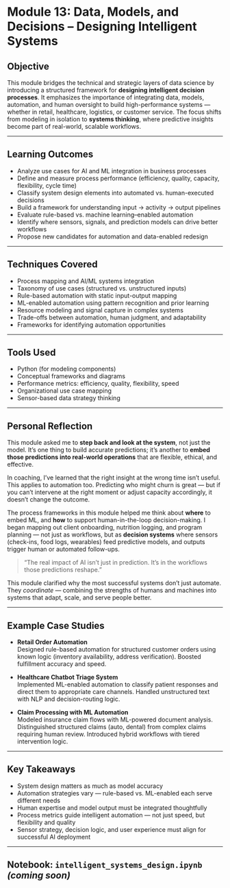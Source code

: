 # Module 13: Data, Models, and Decisions – Designing Intelligent Systems

## Objective  
This module bridges the technical and strategic layers of data science by introducing a structured framework for **designing intelligent decision processes**. It emphasizes the importance of integrating data, models, automation, and human oversight to build high-performance systems — whether in retail, healthcare, logistics, or customer service. The focus shifts from modeling in isolation to **systems thinking**, where predictive insights become part of real-world, scalable workflows.

---

## Learning Outcomes  
- Analyze use cases for AI and ML integration in business processes  
- Define and measure process performance (efficiency, quality, capacity, flexibility, cycle time)  
- Classify system design elements into automated vs. human-executed decisions  
- Build a framework for understanding input → activity → output pipelines  
- Evaluate rule-based vs. machine learning–enabled automation  
- Identify where sensors, signals, and prediction models can drive better workflows  
- Propose new candidates for automation and data-enabled redesign  

---

## Techniques Covered  
- Process mapping and AI/ML systems integration  
- Taxonomy of use cases (structured vs. unstructured inputs)  
- Rule-based automation with static input-output mapping  
- ML-enabled automation using pattern recognition and prior learning  
- Resource modeling and signal capture in complex systems  
- Trade-offs between automation, human judgment, and adaptability  
- Frameworks for identifying automation opportunities  

---

## Tools Used  
- Python (for modeling components)  
- Conceptual frameworks and diagrams  
- Performance metrics: efficiency, quality, flexibility, speed  
- Organizational use case mapping  
- Sensor-based data strategy thinking  

---

## Personal Reflection

This module asked me to **step back and look at the system**, not just the model. It’s one thing to build accurate predictions; it’s another to **embed those predictions into real-world operations** that are flexible, ethical, and effective.

In coaching, I’ve learned that the right insight at the wrong time isn’t useful. This applies to automation too. Predicting who might churn is great — but if you can’t intervene at the right moment or adjust capacity accordingly, it doesn’t change the outcome.

The process frameworks in this module helped me think about **where** to embed ML, and **how** to support human-in-the-loop decision-making. I began mapping out client onboarding, nutrition logging, and program planning — not just as workflows, but as **decision systems** where sensors (check-ins, food logs, wearables) feed predictive models, and outputs trigger human or automated follow-ups.

> “The real impact of AI isn’t just in prediction. It’s in the workflows those predictions reshape.”

This module clarified why the most successful systems don’t just automate. They *coordinate* — combining the strengths of humans and machines into systems that adapt, scale, and serve people better.

---

## Example Case Studies  
- **Retail Order Automation**  
  Designed rule-based automation for structured customer orders using known logic (inventory availability, address verification). Boosted fulfillment accuracy and speed.

- **Healthcare Chatbot Triage System**  
  Implemented ML-enabled automation to classify patient responses and direct them to appropriate care channels. Handled unstructured text with NLP and decision-routing logic.

- **Claim Processing with ML Automation**  
  Modeled insurance claim flows with ML-powered document analysis. Distinguished structured claims (auto, dental) from complex claims requiring human review. Introduced hybrid workflows with tiered intervention logic.

---

## Key Takeaways  
- System design matters as much as model accuracy  
- Automation strategies vary — rule-based vs. ML-enabled each serve different needs  
- Human expertise and model output must be integrated thoughtfully  
- Process metrics guide intelligent automation — not just speed, but flexibility and quality  
- Sensor strategy, decision logic, and user experience must align for successful AI deployment  

---

## Notebook: `intelligent_systems_design.ipynb` *(coming soon)*
